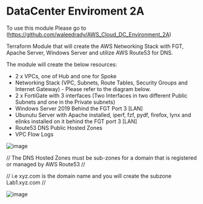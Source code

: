 # DataCenter Enviroment 2A

To use this module Please go to (https://github.com/waleedrady/AWS_Cloud_DC_Environment_2A)

Terraform Module that will create the AWS Networking Stack with FGT, Apache Server, Windows Server and utilize AWS Route53 for DNS. 

The module will create the below resources:

- 2 x VPCs, one of Hub and one for Spoke
- Networking Stack (VPC, Subnets, Route Tables, Security Groups and Internet Gateway) - Please refer to the diagram below.
- 2 x FortiGate with 3 interfaces (Two Interfaces in two different Public Subnets and one in the Private subnets)
- Windows Server 2019 Behind the FGT Port 3 [LAN]
- Ubunutu Server with Apache installed, iperf, fzf, pydf, firefox, lynx and elinks installed on it behind the FGT port 3 [LAN]
- Route53 DNS Public Hosted Zones
- VPC Flow Logs


![image](https://user-images.githubusercontent.com/82145296/139334227-f5c2497b-9dc0-4ce7-ab59-434e3cc0b0c6.png)


// The DNS Hosted Zones must be sub-zones for a domain that is registered or managed by AWS Route53 //

// i.e xyz.com is the domain name and you will create the subzone Lab1.xyz.com // 

![image](https://user-images.githubusercontent.com/82145296/139334161-3f79b827-28de-4e94-b5a5-f823ca0d9f80.png)
